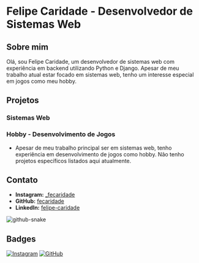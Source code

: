 # Felipe Caridade - Desenvolvedor de Sistemas Web

## Sobre mim
Olá, sou Felipe Caridade, um desenvolvedor de sistemas web com experiência em backend utilizando Python e Django. Apesar de meu trabalho atual estar focado em sistemas web, tenho um interesse especial em jogos como meu hobby.

## Projetos

### Sistemas Web


### Hobby - Desenvolvimento de Jogos
- Apesar de meu trabalho principal ser em sistemas web, tenho experiência em desenvolvimento de jogos como hobby. Não tenho projetos específicos listados aqui atualmente.

## Contato
- **Instagram:** [_fecaridade](https://www.instagram.com/_fecaridade/)
- **GitHub:** [fecaridade](https://github.com/fecaridade)
- **LinkedIn:** [felipe-caridade](https://www.linkedin.com/in/felipe-caridade-fernandes-334222226/)



<picture>
  <source media="(prefers-color-scheme: dark)" srcset="github-snake-dark.svg" />
  <source media="(prefers-color-scheme: light)" srcset="github-snake.svg" />
  <img alt="github-snake" src="github-snake.svg" />
</picture>


## Badges
[![Instagram](https://img.shields.io/badge/Instagram-_-brightgreen?style=flat&logo=instagram)](https://www.instagram.com/_fecaridade/)
[![GitHub](https://img.shields.io/badge/GitHub-fecaridade-brightgreen?style=flat&logo=github)](https://github.com/fecaridade)
